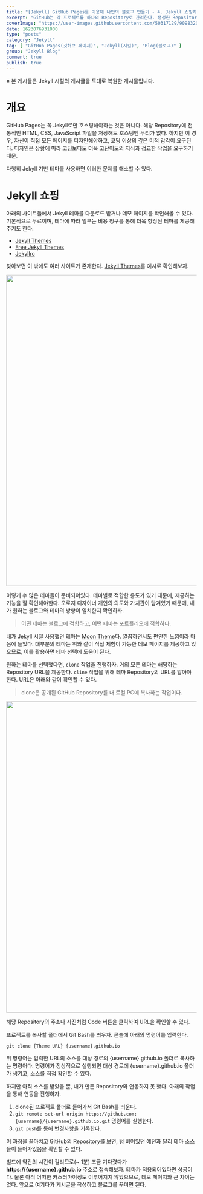 ```yaml
---
title: "[Jekyll] GitHub Pages를 이용해 나만의 블로그 만들기 - 4. Jekyll 쇼핑하기"
excerpt: "GitHub는 각 프로젝트를 하나의 Repository로 관리한다. 생성한 Repository는 Git을 이용하여 관리할 수 있다. GitHub 페이지 자체로도 Repository 내부의 파일 생성, 수정, 삭제가 가능하지만 매우 번거로우므로 대부분 Git을 활용하는 것이 권장된다."
coverImage: "https://user-images.githubusercontent.com/50317129/90983201-582f1080-e5a7-11ea-970b-8d7d82cb2084.png"
date: 1623076931000
type: "posts"
category: "Jekyll"
tag: [ "GitHub Pages(깃허브 페이지)", "Jekyll(지킬)", "Blog(블로그)" ]
group: "Jekyll Blog"
comment: true
publish: true
---
```


<p class="red-A400 center">※ 본 게시물은 Jekyll 시절의 게시글을 토대로 복원한 게시물입니다.</p>

# 개요

<span class="blue-400">GitHub Pages</span>는 꼭 <span class="blue-400">Jekyll</span>로만 호스팅해야하는 것은 아니다. 해당 Repository에 전통적인 HTML, CSS, JavaScript 파일을 저장해도 호스팅엔 무리가 없다. 하지만 이 경우, 자신이 직접 모든 페이지를 디자인해야하고, 코딩 이상의 깊은 미적 감각이 요구된다. 디자인은 상황에 따라 코딩보다도 더욱 고난이도의 지식과 정교한 작업을 요구하기 때문.

다행히 <span class="blue-400">Jekyll</span> 기반 테마를 사용하면 이러한 문제를 해소할 수 있다.

# Jekyll 쇼핑

아래의 사이트들에서 <span class="blue-400">Jekyll</span> 테마를 다운로드 받거나 데모 페이지를 확인해볼 수 있다. 기본적으로 무료이며, 테마에 따라 일부는 비용 청구를 통해 더욱 향상된 테마를 제공해주기도 한다.

* [Jekyll Themes](http://jekyllthemes.org/)
* [Free Jekyll Themes](https://jekyllthemes.io/free)
* [Jekyllrc](http://themes.jekyllrc.org/)

찾아보면 이 밖에도 여러 사이트가 존재한다. [Jekyll Themes](http://jekyllthemes.org/)를 예시로 확인해보자.

<p align="center">
	<img src="https://user-images.githubusercontent.com/50317129/90974202-ec778400-e563-11ea-83c6-b3456a678e27.png" width="820px" />
</p>

이렇게 수 많은 테마들이 준비되어있다. 테마별로 적합한 용도가 있기 때문에, 제공하는 기능을 잘 확인해야한다. 오로지 디자이너 개인의 의도와 가치관이 담겨있기 때문에, 내가 원하는 블로그와 테마의 방향이 일치한지 확인하자.

> 어떤 테마는 블로그에 적합하고, 어떤 테마는 포트폴리오에 적합하다.

내가 <span class="blue-400">Jekyll</span> 시절 사용했던 테마는 [Moon Theme](http://taylantatli.github.io/Moon/)다. 깔끔하면서도 편안한 느낌이라 마음에 들었다. 대부분의 테마는 위와 같이 직접 체험이 가능한 데모 페이지를 제공하고 있으므로, 이를 활용하면 테마 선택에 도움이 된다.

원하는 테마를 선택했다면, `clone` 작업을 진행하자. 거의 모든 테마는 해당하는 Repository URL을 제공한다. `cline` 작업을 위해 테마 Repository의 URL를 알아야 한다. URL은 아래와 같이 확인할 수 있다.

> clone은 공개된 GitHub Repository를 내 로컬 PC에 복사하는 작업이다.

<p align="center">
	<img src="https://user-images.githubusercontent.com/50317129/90974184-b4704100-e563-11ea-8463-54495387cd70.png" width="820px" />
</p>

해당 Repository의 주소나 사진처럼 <span class="blue-400">Code</span> 버튼을 클릭하여 URL을 확인할 수 있다.

프로젝트를 복사할 폴더에서 Git Bash를 띄우자. 콘솔에 아래의 명령어를 입력한다.

`git clone {Theme URL} {username}.github.io`

위 명령어는 입력한 URL의 소스를 대상 경로의 {username}.github.io 폴더로 복사하는 명령어다. 명령어가 정상적으로 실행되면 대상 경로에 {username}.github.io 폴더가 생기고, 소스를 직접 확인할 수 있다.

하지만 아직 소스를 받았을 뿐, 내가 만든 Repository와 연동하지 못 했다. 아래의 작업을 통해 연동을 진행하자.

1. clone된 프로젝트 폴더로 들어가서 Git Bash를 띄운다.
2. `git remote set-url origin https://github.com:{username}/{username}.github.io.git` 명령어를 실행한다.
3. `git push`를 통해 변경사항을 기록한다.

이 과정을 끝마치고 <span class="blue-400">GitHub</span>의 Repository를 보면, 텅 비어있던 예전과 달리 테마 소스들이 들어가있음을 확인할 수 있다.

빌드에 약간의 시간이 걸리므로(~ 1분) 조금 기다렸다가 **https://{username}.github.io** 주소로 접속해보자. 테마가 적용되어있다면 성공이다. 물론 아직 어떠한 커스터마이징도 이루어지지 않았으므로, 데모 페이지와 큰 차이는 없다. 앞으로 여기다가 게시글을 작성하고 블로그를 꾸미면 된다.